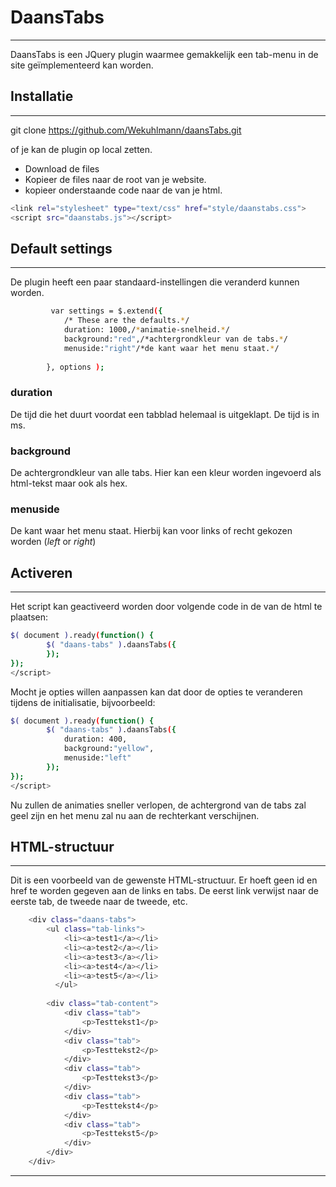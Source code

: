﻿# DaansTabs
---

DaansTabs is een JQuery plugin waarmee gemakkelijk een tab-menu in de site geïmplementeerd kan worden.

## Installatie
---

git clone https://github.com/Wekuhlmann/daansTabs.git

of je kan de plugin op local zetten.

  - Download de files
  - Kopieer de files naar de root van je website.
  - kopieer onderstaande code naar de <head> van je html.
```sh
<link rel="stylesheet" type="text/css" href="style/daanstabs.css">
<script src="daanstabs.js"></script>
```

## Default settings
---
De plugin heeft een paar standaard-instellingen die veranderd kunnen worden.
```sh
		 var settings = $.extend({
            /* These are the defaults.*/
            duration: 1000,/*animatie-snelheid.*/
			background:"red",/*achtergrondkleur van de tabs.*/
			menuside:"right"/*de kant waar het menu staat.*/
			
        }, options );
```

### duration
De tijd die het duurt voordat een tabblad helemaal is uitgeklapt. De tijd is in ms.

### background
De achtergrondkleur van alle tabs. Hier kan een kleur worden ingevoerd als html-tekst maar ook als hex.

### menuside
De kant waar het menu staat. Hierbij kan voor links of recht gekozen worden (_left_ or _right_)

## Activeren
---
Het script kan geactiveerd worden door volgende code in de <head> van de html te plaatsen:
```sh
$( document ).ready(function() {		
		$( "daans-tabs" ).daansTabs({
		});
});
</script>
```
Mocht je opties willen aanpassen kan dat door de opties te veranderen tijdens de initialisatie, bijvoorbeeld:
```sh
$( document ).ready(function() {		
		$( "daans-tabs" ).daansTabs({
		    duration: 400,
		    background:"yellow",
		    menuside:"left"
		});
});
</script>
```
Nu zullen de animaties sneller verlopen, de achtergrond van de tabs zal geel zijn en het menu zal nu aan de rechterkant verschijnen.
## HTML-structuur
---
Dit is een voorbeeld van de gewenste HTML-structuur. Er hoeft geen id en href te worden gegeven aan de links en tabs. De eerst link verwijst naar de eerste tab, de tweede naar de tweede, etc.
```sh
	<div class="daans-tabs">
        <ul class="tab-links">
            <li><a>test1</a></li>
            <li><a>test2</a></li>
            <li><a>test3</a></li>
            <li><a>test4</a></li>
            <li><a>test5</a></li>
	      </ul>
    
        <div class="tab-content">
            <div class="tab">
                <p>Testtekst1</p>
            </div>
            <div class="tab">
                <p>Testtekst2</p>
            </div>
            <div class="tab">
                <p>Testtekst3</p>
            </div>   
            <div class="tab">
                <p>Testtekst4</p>
            </div>   
            <div class="tab">
                <p>Testtekst5</p>
            </div>           
        </div>
    </div>
```
---
